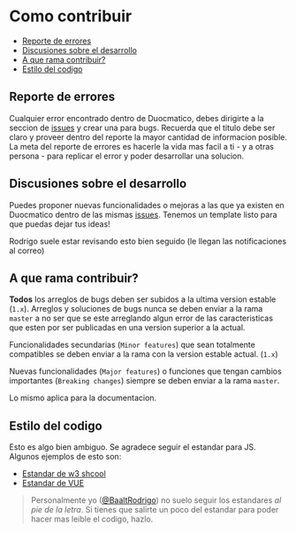 # Como contribuir

- [Reporte de errores](#reporte-de-errores)
- [Discusiones sobre el desarrollo](#discusiones-sobre-el-desarrollo)
- [A que rama contribuir?](#a-que-rama-contribuir)
- [Estilo del codigo](#estilo-del-codigo)

## Reporte de errores

Cualquier error encontrado dentro de Duocmatico, debes dirigirte a la seccion de [issues][issues] y crear una para bugs. Recuerda que el titulo debe ser claro y proveer dentro del reporte la mayor cantidad de informacion posible. La meta del reporte de errores es hacerle la vida mas facil a ti - y a otras persona - para replicar el error y poder desarrollar una solucion.

## Discusiones sobre el desarrollo

Puedes proponer nuevas funcionalidades o mejoras a las que ya existen en Duocmatico dentro de las mismas [issues][issues]. Tenemos un template listo para que puedas dejar tus ideas!

Rodrigo suele estar revisando esto bien seguido (le llegan las notificaciones al correo)

## A que rama contribuir?

**Todos** los arreglos de bugs deben ser subidos a la ultima version estable (`1.x`). Arreglos y soluciones de bugs nunca se deben enviar a la rama `master` a no ser que se este arreglando algun error de las caracteristicas que esten por ser publicadas en una version superior a la actual.

Funcionalidades secundarias (`Minor features`) que sean totalmente compatibles se deben enviar a la rama con la version estable actual. (`1.x`)

Nuevas funcionalidades (`Major features`) o funciones que tengan cambios importantes (`Breaking changes`) siempre se deben enviar a la rama `master`.

Lo mismo aplica para la documentacion.

## Estilo del codigo

Esto es algo bien ambiguo. Se agradece seguir el estandar para JS. Algunos ejemplos de esto son:

- [Estandar de w3 shcool][w3school-standar]
- [Estandar de VUE][vue-standar]

> Personalmente yo ([@BaaltRodrigo][founder]) no suelo seguir los estandares _al pie de la letra_. Si tienes que salirte un poco del estandar para poder hacer mas leible el codigo, hazlo.

[issues]: https://github.com/BaaltRodrigo/duocmatico/issues
[w3school-standar]: https://www.w3schools.com/js/js_conventions.asp
[vue-standar]: https://v2.vuejs.org/v2/style-guide/
[founder]: https://github.com/BaaltRodrigo
